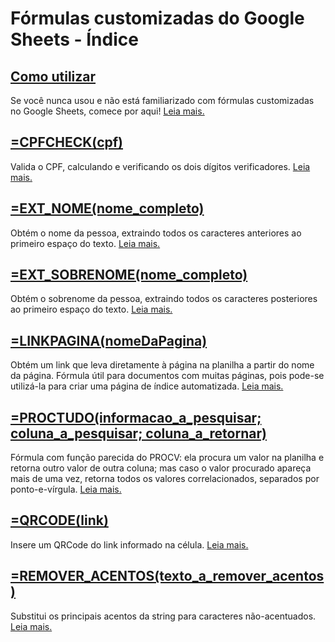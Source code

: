 # Fórmulas customizadas do Google Sheets - Índice

## [Como utilizar](./instrucoes/main.md)
Se você nunca usou e não está familiarizado com fórmulas customizadas no Google Sheets, comece por aqui! [Leia mais.](./instrucoes/main.md)

## [=CPFCHECK(cpf)](./cpfcheck/main.md)
Valida o CPF, calculando e verificando os dois dígitos verificadores. [Leia mais.](./cpfcheck/main.md)

## [=EXT_NOME(nome_completo)](./ext_nome/main.md)
Obtém o nome da pessoa, extraindo todos os caracteres anteriores ao primeiro espaço do texto. [Leia mais.](./ext_nome/main.md)

## [=EXT_SOBRENOME(nome_completo)](./ext_sobrenome/main.md)
Obtém o sobrenome da pessoa, extraindo todos os caracteres posteriores ao primeiro espaço do texto. [Leia mais.](./ext_sobrenome/main.md)

## [=LINKPAGINA(nomeDaPagina)](./linkpagina/main.md)
Obtém um link que leva diretamente à página na planilha a partir do nome da página. Fórmula útil para documentos com muitas páginas, pois pode-se utilizá-la para criar uma página de índice automatizada. [Leia mais.](./linkpagina/main.md)

## [=PROCTUDO(informacao_a_pesquisar; coluna_a_pesquisar; coluna_a_retornar)](./proctudo/main.md)
Fórmula com função parecida do PROCV: ela procura um valor na planilha e retorna outro valor de outra coluna; mas caso o valor procurado apareça mais de uma vez, retorna todos os valores correlacionados, separados por ponto-e-vírgula. [Leia mais.](./proctudo/main.md)

## [=QRCODE(link)](./qrcode/main.md)
Insere um QRCode do link informado na célula. [Leia mais.](./qrcode/main.md)

## [=REMOVER_ACENTOS(texto_a_remover_acentos)](./remover_acentos/main.md)
Substitui os principais acentos da string para caracteres não-acentuados. [Leia mais.](./remover_acentos/main.md)